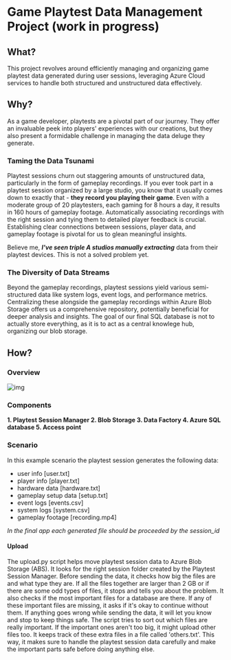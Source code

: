 # Game Playtest Data Management Project (work in progress)

## What?

This project revolves around efficiently managing and organizing game playtest data generated during user sessions, leveraging Azure Cloud services to handle both structured and unstructured data effectively.

## Why?

As a game developer, playtests are a pivotal part of our journey. They offer an invaluable peek into players' experiences with our creations, but they also present a formidable challenge in managing the data deluge they generate.

### Taming the Data Tsunami

Playtest sessions churn out staggering amounts of unstructured data, particularly in the form of gameplay recordings. If you ever took part in a playtest session organized by a large studio, you know that it usually comes down to exactly that - **they record you playing their game**. Even with a moderate group of 20 playtesters, each gaming for 8 hours a day, it results in 160 hours of gameplay footage. Automatically associating recordings with the right session and tying them to detailed player feedback is crucial. Establishing clear connections between sessions, player data, and gameplay footage is pivotal for us to glean meaningful insights.

Believe me, ***I've seen triple A studios manually extracting*** data from their playtest devices. This is not a solved problem yet.

### The Diversity of Data Streams

Beyond the gameplay recordings, playtest sessions yield various semi-structured data like system logs, event logs, and performance metrics. Centralizing these alongside the gameplay recordings within Azure Blob Storage offers us a comprehensive repository, potentially beneficial for deeper analysis and insights. The goal of our final SQL database is not to actually store everything, as it is to act as a central knowlege hub, organizing our blob storage.

## How?

### Overview

![img](https://github.com/MichalMSlusarski/Playtest-data-processing/blob/b366a196fb7bb0c477984fdf0376ce50ab6216e5/overview.png)

### Components

**1. Playtest Session Manager
2. Blob Storage
3. Data Factory
4. Azure SQL database
5. Access point**

### Scenario

In this example scenario the playtest session generates the following data:
- user info [user.txt]
- player info [player.txt]
- hardware data [hardware.txt]
- gameplay setup data [setup.txt]
- event logs [events.csv]
- system logs [system.csv]
- gameplay footage [recording.mp4]

*In the final app each generated file should be proceeded by the session_id*

#### Upload
The upload.py script helps move playtest session data to Azure Blob Storage (ABS). It looks for the right session folder created by the Playtest Session Manager. Before sending the data, it checks how big the files are and what type they are. If all the files together are larger than 2 GB or if there are some odd types of files, it stops and tells you about the problem. It also checks if the most important files for a database are there. If any of these important files are missing, it asks if it's okay to continue without them. If anything goes wrong while sending the data, it will let you know and stop to keep things safe. The script tries to sort out which files are really important. If the important ones aren't too big, it might upload other files too. It keeps track of these extra files in a file called 'others.txt'. This way, it makes sure to handle the playtest session data carefully and make the important parts safe before doing anything else.


